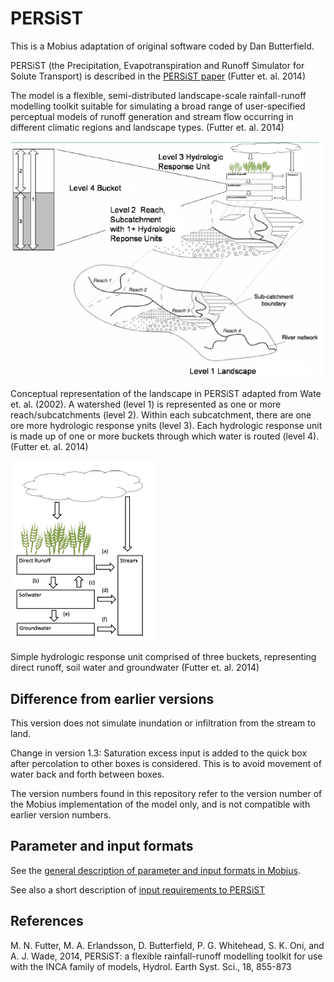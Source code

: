 # PERSiST

This is a Mobius adaptation of original software coded by Dan Butterfield.

PERSiST (the Precipitation, Evapotranspiration and Runoff Simulator for Solute Transport) is described in the [PERSiST paper](https://pdfs.semanticscholar.org/2e46/db20c4f6dfa1bcdb45f071ce784cc5a6a873.pdf) (Futter et. al. 2014)

The model is a flexible, semi-distributed landscape-scale rainfall-runoff modelling toolkit suitable for simulating a broad range of user-specified perceptual models of runoff generation and stream flow occurring in different climatic regions and landscape types. (Futter et. al. 2014)

![alt text](../../Documentation/img/persist.png "Figure taken from (Futter et. al. 2014)")

Conceptual representation of the landscape in PERSiST adapted from Wate et. al. (2002). A watershed (level 1) is represented as one or more reach/subcatchments (level 2). Within each subcatchment, there are one ore more hydrologic response ynits (level 3). Each hydrologic response unit is made up of one or more buckets through which water is routed (level 4). (Futter et. al. 2014)

![alt text](../../Documentation/img/persist2.png "Figure taken from (Futter et. al. 2014)")

Simple hydrologic response unit comprised of three buckets, representing direct runoff, soil water and groundwater (Futter et. al. 2014)

## Difference from earlier versions

This version does not simulate inundation or infiltration from the stream to land.

Change in version 1.3: Saturation excess input is added to the quick box after percolation to other boxes is considered. This is to avoid movement of water back and forth between boxes.

The version numbers found in this repository refer to the version number of the Mobius implementation of the model only, and is not compatible with earlier version numbers.


## Parameter and input formats

See the [general description of parameter and input formats in Mobius](https://github.com/NIVANorge/Mobius/blob/master/Documentation/file_format_documentation.pdf).

See also a short description of [input requirements to PERSiST](https://github.com/NIVANorge/Mobius/tree/master/Documentation/ModelInputRequirements)


## References

M. N. Futter, M. A. Erlandsson, D. Butterfield, P. G. Whitehead, S. K. Oni, and A. J. Wade, 2014, PERSiST: a flexible rainfall-runoff modelling toolkit for use with the INCA family of models, Hydrol. Earth Syst. Sci., 18, 855-873
